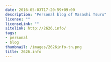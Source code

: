 ```yaml
---
date: 2016-05-03T17:20:59+09:00
description: "Personal blog of Masashi Tsuru"
license: ""
licenseLink: ""
sitelink: http://2626.info/
tags:
- personal
- blog
thumbnail: /images/2626info-tn.png
title: 2626.info
---
```


